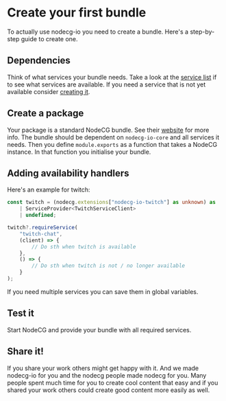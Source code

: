 # Create your first bundle

To actually use nodecg-io you need to create a bundle. Here's a step-by-step guide to create one.

## Dependencies

Think of what services your bundle needs. Take a look at the [service list](services.md) if to see what services are available. If you need a service that is not yet available consider [creating it](contribute/create_service.md).

## Create a package

Your package is a standard NodeCG bundle. See their [website](https://nodecg.com/) for more info. The bundle should be dependent on `nodecg-io-core` and all services it needs. Then you define `module.exports` as a function that takes a NodeCG instance. In that function you initialise your bundle.

## Adding availability handlers

Here's an example for twitch:

```typescript
const twitch = (nodecg.extensions["nodecg-io-twitch"] as unknown) as
    | ServiceProvider<TwitchServiceClient>
    | undefined;

twitch?.requireService(
    "twitch-chat",
    (client) => {
        // Do sth when twitch is available
    },
    () => {
        // Do sth when twitch is not / no longer available
    }
);
```

If you need multiple services you can save them in global variables.

## Test it

Start NodeCG and provide your bundle with all required services.

## Share it!

If you share your work others might get happy with it. And we made nodecg-io for you and the nodecg people made nodecg for you. Many people spent much time for you to create cool content that easy and if you shared your work others could create good content more easily as well.